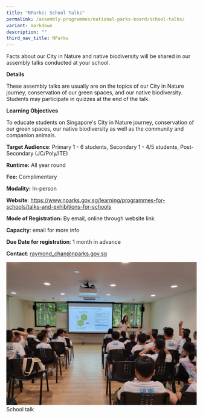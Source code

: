 ```yaml
---
title: "NParks: School Talks"
permalink: /assembly-programmes/national-parks-board/school-talks/
variant: markdown
description: ""
third_nav_title: NParks
---
```

Facts about our City in Nature and native biodiversity will be shared in our assembly talks conducted at your school.

**Details**

These assembly talks are usually are on the topics of our City in Nature journey, conservation of our green spaces, and our native biodiversity. Students may participate in quizzes at the end of the talk.

**Learning Objectives**

To educate students on Singapore's City in Nature journey, conservation of our green spaces, our native biodiversity as well as the community and companion animals.

**Target Audience**: Primary 1 - 6 students, Secondary 1 - 4/5 students, Post-Secondary (JC/Poly/ITE)

**Runtime:** All year round

**Fee:** Complimentary

**Modality:** In-person

**Website**: https://www.nparks.gov.sg/learning/programmes-for-schools/talks-and-exhibitions-for-schools

**Mode of Registration:** By email, online through website link

**Capacity**: email for more info

**Due Date for registration**: 1 month in advance

**Contact**: raymond_chan@nparks.gov.sg

![](/images/nparks_school_talk.jpg)School talk